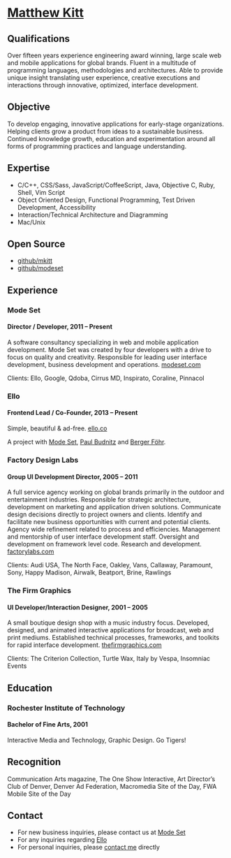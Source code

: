 # [Matthew Kitt](http://mkitt.net/ "mkitt.net")

## Qualifications

Over fifteen years experience engineering award winning, large scale
web and mobile applications for global brands. Fluent in a multitude of
programming languages, methodologies and architectures. Able to provide
unique insight translating user experience, creative executions and
interactions through innovative, optimized, interface development.


## Objective

To develop engaging, innovative applications for early-stage
organizations.  Helping clients grow a product from ideas to a
sustainable business.  Continued knowledge growth, education and
experimentation around all forms of programming practices and language
understanding. 


## Expertise

- C/C++, CSS/Sass, JavaScript/CoffeeScript, Java, Objective C, Ruby, Shell, Vim Script
- Object Oriented Design, Functional Programming, Test Driven Development, Accessibility
- Interaction/Technical Architecture and Diagramming
- Mac/Unix


## Open Source

- [github/mkitt](https://github.com/mkitt/) 
- [github/modeset](https://github.com/modeset/)


## Experience

### Mode Set
#### Director / Developer, 2011 – Present

A software consultancy specializing in web and mobile application
development. Mode Set was created by four developers with a drive to
focus on quality and creativity. Responsible for leading user interface
development, business development and operations.
[modeset.com](http://modeset.com/ "modeset.com")

Clients: Ello, Google, Qdoba, Cirrus MD, Inspirato, Coraline, Pinnacol

### Ello
#### Frontend Lead / Co-Founder, 2013 – Present

Simple, beautiful & ad-free. [ello.co](http://ello.co/ "ello.co")

A project with [Mode Set](http://modeset.com/ "modeset.com"), [Paul
Budnitz](http://paulbudnitz.com/ "paulbudnitz.com") and [Berger
Föhr](http://bergerfohr.com/ "bergerfohr.com").


### Factory Design Labs
#### Group UI Development Director, 2005 – 2011

A full service agency working on global brands primarily in the outdoor
and entertainment industries. Responsible for strategic architecture,
development on marketing and application driven solutions. Communicate
design decisions directly to project owners and clients. Identify and
facilitate new business opportunities with current and potential
clients. Agency wide refinement related to process and efficiencies.
Management and mentorship of user interface development staff. Oversight
and development on framework level code. Research and development.
[factorylabs.com](http://factorylabs.com/ "factorylabs.com")

Clients: Audi USA, The North Face, Oakley, Vans, Callaway, Paramount,
Sony, Happy Madison, Airwalk, Beatport, Brine, Rawlings

### The Firm Graphics
#### UI Developer/Interaction Designer, 2001 – 2005

A small boutique design shop with a music industry focus. Developed,
designed, and animated interactive applications for broadcast, web and
print mediums. Established technical processes, frameworks, and toolkits
for rapid interface development. [thefirmgraphics.com](http://thefirmgraphics.com/ "thefirmgraphics.com")

Clients: The Criterion Collection, Turtle Wax, Italy by Vespa, Insomniac
Events


## Education

### Rochester Institute of Technology
#### Bachelor of Fine Arts, 2001

Interactive Media and Technology, Graphic Design. Go Tigers!


## Recognition

Communication Arts magazine, The One Show Interactive, Art Director’s
Club of Denver, Denver Ad Federation, Macromedia Site of the Day, FWA
Mobile Site of the Day


## Contact

- For new business inquiries, please contact us at [Mode Set](mailto:info@modeset.com)
- For any inquiries regarding [Ello](mailto:hello@ello.co)
- For personal inquiries, please [contact me](mailto:mk@mkitt.net) directly

